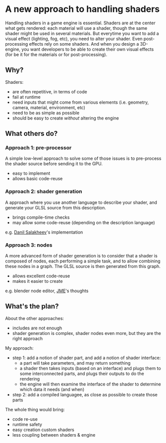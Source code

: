 # A new approach to handling shaders

Handling shaders in a game engine is essential.
Shaders are at the center what gets rendered: each material will use a shader, though the same shader might be used in several materials. But everytime you want to add a visual effect (lighting, fog, etc), you need to alter your shader. Even post-processing effects rely on some shaders. And when you design a 3D-engine, you want developers to be able to create their own visual effects (for be it for the materials or for post-processing).

## Why?

Shaders:

- are often repetitive, in terms of code
- fail at runtime
- need inputs that might come from various elements (i.e. geometry, camera, material, environment, etc)
- need to be as simple as possible
- should be easy to create *without* altering the engine

## What others do?

### Approach 1: pre-processor

A simple low-level approach to solve some of those issues is to pre-process the shader source before sending it to the GPU.

- easy to implement
- allows basic code-reuse

### Approach 2: shader generation

A approach where you use another language to describe your shader, and generate your GLSL source from this description.

- brings compile-time checks
- may allow some code-reuse (depending on the description language)

e.g. [Danil Salakheev](https://github.com/dananas/kotlin-glsl)'s implementation

### Approach 3: nodes

A more advanced form of shader generation is to consider that a shader is composed of nodes, each performing a simple task, and to allow combining these nodes in a graph. The GLSL source is then generated from this graph.

- allows excellent code-reuse
- makes it easier to create

e.g. blender node editor, [JME](https://wiki.jmonkeyengine.org/jme3/advanced/jme3_shadernodes.html)'s thoughts

## What's the plan?

About the other approaches:

- includes are not enough
- shader generation is complex, shader nodes even more, but they are the right approach

My approach:

- step 1: add a notion of shader part, and add a notion of shader interface:
  * a part will take parameters, and may return something
  * a shader then takes inputs (based on an interface) and plugs them to some interconnected parts, and plugs their outputs to do the rendering
  * the engine will then examine the interface of the shader to determine which data it needs (and when)
- step 2: add a compiled languagee, as close as possible to create those parts

The whole thing would bring:

- code re-use
- runtime safety
- easy creation custom shaders
- less coupling between shaders & engine
